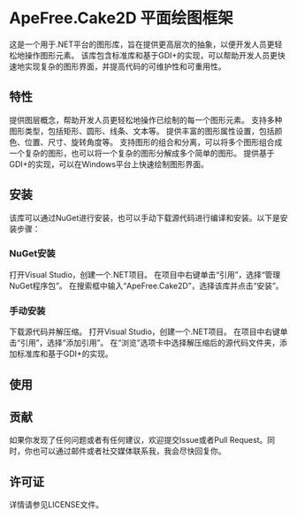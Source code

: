 # ApeFree.Cake2D 平面绘图框架

这是一个用于.NET平台的图形库，旨在提供更高层次的抽象，以便开发人员更轻松地操作图形元素。
该库包含标准库和基于GDI+的实现，可以帮助开发人员更快速地实现复杂的图形界面，并提高代码的可维护性和可重用性。

## 特性
提供图层概念，帮助开发人员更轻松地操作已绘制的每一个图形元素。
支持多种图形类型，包括矩形、圆形、线条、文本等。
提供丰富的图形属性设置，包括颜色、位置、尺寸、旋转角度等。
支持图形的组合和分离，可以将多个图形组合成一个复杂的图形，也可以将一个复杂的图形分解成多个简单的图形。
提供基于GDI+的实现，可以在Windows平台上快速绘制图形界面。

## 安装
该库可以通过NuGet进行安装，也可以手动下载源代码进行编译和安装。以下是安装步骤：

### NuGet安装
打开Visual Studio，创建一个.NET项目。
在项目中右键单击“引用”，选择“管理NuGet程序包”。
在搜索框中输入“ApeFree.Cake2D”，选择该库并点击“安装”。

### 手动安装
下载源代码并解压缩。
打开Visual Studio，创建一个.NET项目。
在项目中右键单击“引用”，选择“添加引用”。
在“浏览”选项卡中选择解压缩后的源代码文件夹，添加标准库和基于GDI+的实现。

## 使用

## 贡献
如果你发现了任何问题或者有任何建议，欢迎提交Issue或者Pull Request。同时，你也可以通过邮件或者社交媒体联系我，我会尽快回复你。

## 许可证
详情请参见LICENSE文件。
